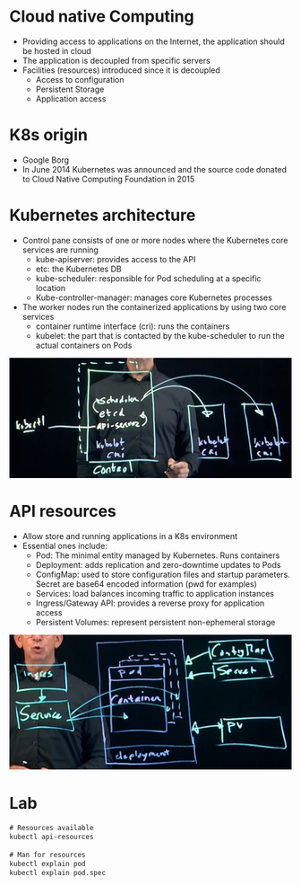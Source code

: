 # Cloud native Computing

* Providing access to applications on the Internet, the application should be hosted in cloud
* The application is decoupled from specific servers
* Facilities (resources) introduced since it is decoupled
  * Access to configuration
  * Persistent Storage
  * Application access

# K8s origin

* Google Borg
* In June 2014 Kubernetes was announced and the source code donated to Cloud Native Computing Foundation in 2015

# Kubernetes architecture

* Control pane consists of one or more nodes where the Kubernetes core services are running
  * kube-apiserver: provides access to the API
  * etc: the Kubernetes DB
  * kube-scheduler:  responsible for Pod scheduling at a specific location
  * Kube-controller-manager: manages core Kubernetes processes
* The worker nodes run the containerized applications by using two core services
  * container runtime interface (cri): runs the containers
  * kubelet: the part that is contacted by the kube-scheduler to run the actual containers on Pods

![K8s Architecture](../resources/architecture.jpg "K8s Architecture")

# API resources

* Allow store and running applications in a K8s environment
* Essential ones include:
  * Pod: The minimal entity managed by Kubernetes. Runs containers
  * Deployment: adds replication and zero-downtime updates to Pods
  * ConfigMap: used to store configuration files and startup parameters. Secret are base64 encoded information (pwd for examples)
  * Services: load balances incoming traffic to application instances
  * Ingress/Gateway API: provides a reverse proxy for application access
  * Persistent Volumes: represent persistent non-ephemeral storage


![API resources](../resources/api_resources.jpg "API resources")

# Lab

```
# Resources available
kubectl api-resources

# Man for resources
kubectl explain pod
kubectl explain pod.spec
```
